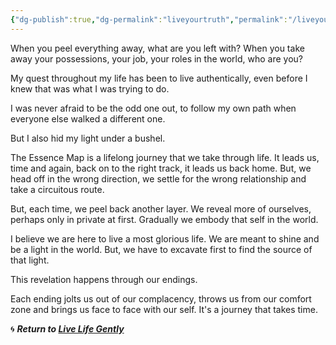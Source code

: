 ```yaml
---
{"dg-publish":true,"dg-permalink":"liveyourtruth","permalink":"/liveyourtruth/","dgHomeLink":true,"dgPassFrontmatter":false}
---
```



When you peel everything away, what are you left with? When you take away your possessions, your job, your roles in the world, who are you?

My quest throughout my life has been to live authentically, even before I knew that was what I was trying to do.

I was never afraid to be the odd one out, to follow my own path when everyone else walked a different one. 

But I also hid my light under a bushel.

The Essence Map is a lifelong journey that we take through life. It leads us, time and again, back on to the right track, it leads us back home. But, we head off in the wrong direction, we settle for the wrong relationship and take a circuitous route.

But, each time, we peel back another layer. We reveal more of ourselves, perhaps only in private at first. Gradually we embody that self in the world.

I believe we are here to live a most glorious life. We are meant to shine and be a light in the world. But, we have to excavate first to find the source of that light. 

This revelation happens through our endings. 

Each ending jolts us out of our complacency, throws us from our comfort zone and brings us face to face with our self. It's a journey that takes time. 

🌀 ***Return to [Live Life Gently](https://livelifegently.co.uk/)***